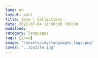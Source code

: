 ```yaml
---
lang: en
layout: post
title: Java | Collections
date: 2022-07-04 11:00:00 +09:00
modified: 
category: languages
tags: [java]
image: "/assets/img/languages_logo.png"
cover: "../puzzle.jpg"
---
```


